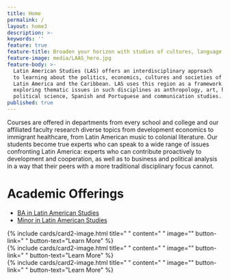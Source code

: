 ```yaml
---
title: Home
permalink: / 
layout: home3
description: >-
keywords: ''
feature: true
feature-title: Broaden your horizon with studies of cultures, language and politics in Latin America and the Caribbean.
feature-image: media/LAAS_hero.jpg
feature-body: >-
  Latin American Studies (LAS) offers an interdisciplinary approach
  to learning about the politics, economics, cultures and societies of
  Latin America and the Caribbean. LAS uses this region as a framework for
  exploring thematic issues in such disciplines as anthropology, art, history, 
  political science, Spanish and Portuguese and communication studies.
published: true  
---
```


Courses are offered in departments from every school and college and our affiliated faculty research diverse topics from development economics to immigrant healthcare, from Latin American music to colonial literature. Our students become true experts who can speak to a wide range of issues confronting Latin America: experts who can contribute proactively to development and cooperation, as well as to business and political analysis in a way that their peers with a more traditional disciplinary focus cannot.

# Academic Offerings
- [BA in Latin American Studies](http://bulletin.temple.edu/undergraduate/liberal-arts/latin-american-studies/ba-latin-american-studies/)
- [Minor in Latin American Studies](http://bulletin.temple.edu/undergraduate/liberal-arts/latin-american-studies/minor-latin-american-studies/)

<div class="row row-wide">
  <div class="col m12 l4">{% include cards/card2-image.html 
    title=" " 
    content=" " 
    image="" 
    button-link=" " 
    button-text="Learn More" %}
  </div>
  <div class="row row-wide">
    <div class="col m12 l4">{% include cards/card2-image.html 
      title=" " 
      content=" " 
      image="" 
      button-link=" " 
      button-text="Learn More" %}
    </div>
    <div class="row row-wide">
      <div class="col m12 l4">{% include cards/card2-image.html 
        title=" " 
        content=" " 
        image="" 
        button-link=" " 
        button-text="Learn More" %}
      </div>
</div>
